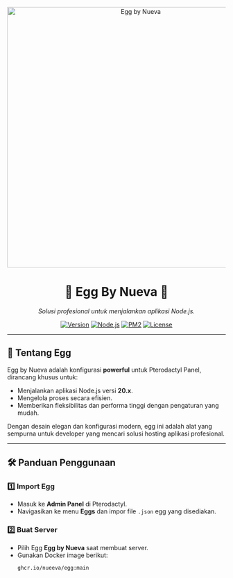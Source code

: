 <p align="center">
  <img src="https://files.catbox.moe/sj4jxs.jpeg" alt="Egg by Nueva" width="600">
</p>

<h1 align="center">
  🌟 Egg By Nueva 🌟  
</h1>

<p align="center">
  <i>Solusi profesional untuk menjalankan aplikasi Node.js.</i>  
</p>

<p align="center">
  <a href="https://github.com/nueeva"><img src="https://img.shields.io/badge/Version-1.0.0-blue?style=flat-square&logo=github" alt="Version"></a>
  <a href="https://github.com/nueeva"><img src="https://img.shields.io/badge/Node.js-20.x-brightgreen?style=flat-square&logo=nodedotjs" alt="Node.js"></a>
  <a href="https://github.com/nueeva"><img src="https://img.shields.io/badge/PM2-Supported-orange?style=flat-square&logo=pm2" alt="PM2"></a>
  <a href="https://github.com/nueeva"><img src="https://img.shields.io/badge/License-MIT-lightgrey?style=flat-square" alt="License"></a>
</p>

---

## 🚀 **Tentang Egg**  

Egg by Nueva adalah konfigurasi **powerful** untuk Pterodactyl Panel, dirancang khusus untuk:  
- Menjalankan aplikasi Node.js versi **20.x**.  
- Mengelola proses secara efisien.  
- Memberikan fleksibilitas dan performa tinggi dengan pengaturan yang mudah.  

Dengan desain elegan dan konfigurasi modern, egg ini adalah alat yang sempurna untuk developer yang mencari solusi hosting aplikasi profesional.  

---

## 🛠️ **Panduan Penggunaan**  

### 1️⃣ **Import Egg**  
- Masuk ke **Admin Panel** di Pterodactyl.  
- Navigasikan ke menu **Eggs** dan impor file `.json` egg yang disediakan.  

### 2️⃣ **Buat Server**  
- Pilih Egg **Egg by Nueva** saat membuat server.  
- Gunakan Docker image berikut:  
  ```bash
  ghcr.io/nueeva/egg:main
